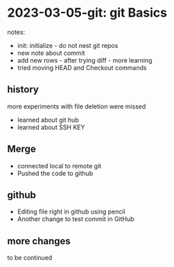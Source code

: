 # 2023-03-05-git: git Basics

notes:
- init:  initialize - do not nest git repos
- new note about commit
- add new rows - after trying diff - more learning
- tried moving HEAD and Checkout commands

## history
more experiments with file deletion were missed
- learned about git hub
- learned about SSH KEY

## Merge

- connected local to remote git
- Pushed the code to github

## github
- Editing file right in github using pencil
- Another change to test commit in GitHub

## more changes
to be continued



